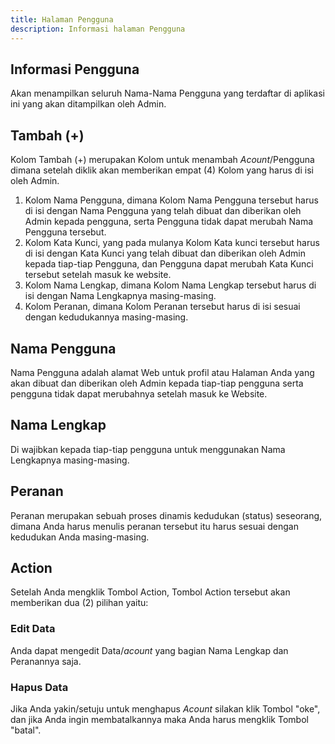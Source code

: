 ```yaml
---
title: Halaman Pengguna
description: Informasi halaman Pengguna
---
```


## Informasi Pengguna
Akan menampilkan seluruh Nama-Nama Pengguna yang terdaftar di aplikasi ini yang akan ditampilkan oleh Admin. 

## Tambah (+)
Kolom Tambah (+) merupakan Kolom untuk menambah *Acount*/Pengguna dimana setelah diklik akan memberikan empat (4) Kolom yang harus di isi oleh Admin.
1. Kolom Nama Pengguna, dimana Kolom Nama Pengguna tersebut harus di isi dengan Nama Pengguna yang telah dibuat dan diberikan oleh Admin kepada pengguna, serta Pengguna tidak dapat merubah Nama Pengguna tersebut.
1. Kolom Kata Kunci, yang pada mulanya Kolom Kata kunci tersebut harus di isi dengan Kata Kunci yang telah dibuat dan diberikan oleh Admin kepada tiap-tiap Pengguna, dan Pengguna dapat merubah Kata Kunci tersebut setelah masuk ke website.
1. Kolom Nama Lengkap, dimana Kolom Nama Lengkap tersebut harus di isi dengan Nama Lengkapnya masing-masing.
1. Kolom Peranan, dimana Kolom Peranan tersebut harus di isi sesuai dengan kedudukannya masing-masing.

## Nama Pengguna
Nama Pengguna adalah alamat Web untuk profil atau Halaman Anda yang akan dibuat dan diberikan oleh Admin kepada tiap-tiap pengguna serta pengguna tidak dapat merubahnya setelah masuk ke Website. 

## Nama Lengkap
Di wajibkan kepada tiap-tiap pengguna untuk menggunakan Nama Lengkapnya masing-masing.

## Peranan
Peranan merupakan sebuah proses dinamis kedudukan (status) seseorang, dimana Anda harus menulis peranan tersebut itu harus sesuai dengan kedudukan Anda masing-masing. 

## Action
Setelah Anda mengklik Tombol Action, Tombol Action tersebut akan memberikan dua (2) pilihan yaitu:

### Edit Data
Anda dapat mengedit Data/*acount* yang bagian Nama Lengkap dan Peranannya saja.

### Hapus Data
Jika Anda yakin/setuju untuk menghapus *Acount* silakan klik Tombol "oke", dan jika Anda ingin membatalkannya maka Anda harus mengklik Tombol "batal".
